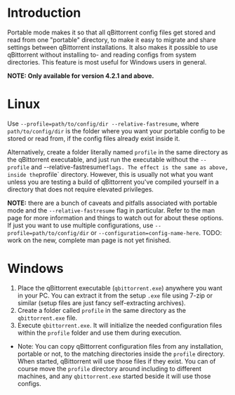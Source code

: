 # Introduction

Portable mode makes it so that all qBittorrent config files get stored and read from one "portable" directory, to make it easy to migrate and share settings between qBittorrent installations. It also makes it possible to use qBittorrent without installing to- and reading configs from system directories. This feature is most useful for Windows users in general.

**NOTE: Only available for version 4.2.1 and above.**

# Linux

Use `--profile=path/to/config/dir --relative-fastresume`, where `path/to/config/dir` is the folder where you want your portable config to be stored or read from, if the config files already exist inside it.

Alternatively, create a folder literally named `profile` in the same directory as the qBittorrent executable, and just run the executable without the `--profile` and --relative-fastresume` flags. The effect is the same as above, inside the `profile` directory. However, this is usually not what you want unless you are testing a build of qBittorrent you've compiled yourself in a directory that does not require elevated privileges.

**NOTE:** there are a bunch of caveats and pitfalls associated with portable mode and the `--relative-fastresume` flag in particular. Refer to the man page for more information and things to watch out for about these options. If just you want to use multiple configurations, use `--profile=path/to/config/dir` or `--configuration=config-name-here`. TODO: work on the new, complete man page is not yet finished.

# Windows

1. Place the qBittorrent executable (`qbittorrent.exe`) anywhere you want in your PC. You can extract it from the setup `.exe` file using 7-zip or similar (setup files are just fancy self-extracting archives).
2. Create a folder called `profile` in the same directory as the `qbittorrent.exe` file.
3. Execute `qbittorrent.exe`. It will initialize the needed configuration files within the `profile` folder and use them during execution.

- Note: You can copy qBittorrent configuration files from any installation, portable or not, to the matching directories inside the `profile` directory. When started, qBittorrent will use those files if they exist. You can of course move the `profile` directory around including to different machines, and any `qbittorrent.exe` started beside it will use those configs.
